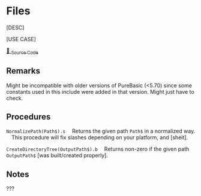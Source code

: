 # Files

[DESC]

[USE CASE]

[💾 <sub>Source Code</sub>](../Includes/Files.pbi)


## Remarks

Might be incompatible with older versions of PureBasic (<5.70) since some constants used in this include were added in that version.
Might just have to check.

## Procedures

`NormalizePath(Path$).s`
&emsp;Returns the given path `Path$` in a normalized way.
&emsp;This procedure will fix slashes depending on your platform, and [sheit].

`CreateDirectoryTree(OutputPath$).b`
&emsp;Returns non-zero if the given path `OutputPath$` [was built/created properly].

## Notes

???
